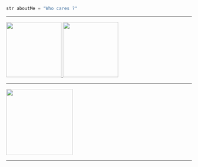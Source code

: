 ```java
str aboutMe = "Who cares ?"
```

---

<a href="https://github.com/Testers7777">
  <img height="150em" src="https://github-readme-stats.vercel.app/api?username=TheTesterss&theme=dark&show_icons=true" />
  <img height="150em" src="https://github-readme-stats.vercel.app/api/top-langs/?username=TheTesterss&theme=dark&layout=compact&show_icons=true"/>
</a>

---

<img height="180em" src="https://github-profile-trophy.vercel.app/?username=TheTesterss&rank=SECRET,SSS,SS,S,AAA,AA,A,,C,B&no-frame=true"/>

---
